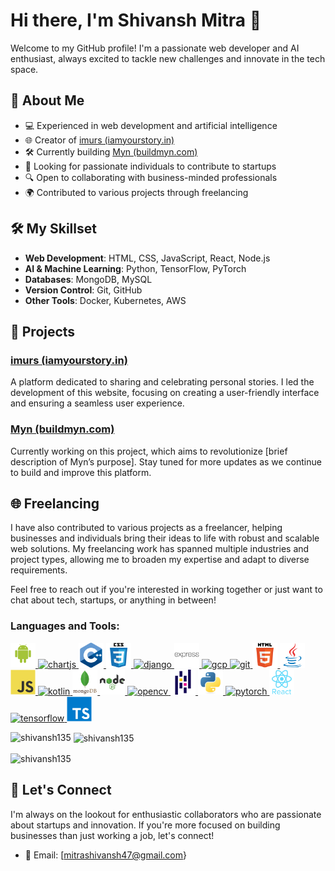# Hi there, I'm Shivansh Mitra 👋

Welcome to my GitHub profile! I'm a passionate web developer and AI enthusiast, always excited to tackle new challenges and innovate in the tech space.

## 🚀 About Me

- 💻 Experienced in web development and artificial intelligence
- 🌐 Creator of [imurs (iamyourstory.in)](https://iamyourstory.in)
- 🛠️ Currently building [Myn (buildmyn.com)](https://buildmyn.com)
- 🤝 Looking for passionate individuals to contribute to startups
- 🔍 Open to collaborating with business-minded professionals
- 🌍 Contributed to various projects through freelancing

## 🛠️ My Skillset

- **Web Development**: HTML, CSS, JavaScript, React, Node.js
- **AI & Machine Learning**: Python, TensorFlow, PyTorch
- **Databases**: MongoDB, MySQL
- **Version Control**: Git, GitHub
- **Other Tools**: Docker, Kubernetes, AWS

## 🌟 Projects

### [imurs (iamyourstory.in)](https://iamyourstory.in)
A platform dedicated to sharing and celebrating personal stories. I led the development of this website, focusing on creating a user-friendly interface and ensuring a seamless user experience.

### [Myn (buildmyn.com)](https://buildmyn.com)
Currently working on this project, which aims to revolutionize [brief description of Myn’s purpose]. Stay tuned for more updates as we continue to build and improve this platform.

## 🌐 Freelancing

I have also contributed to various projects as a freelancer, helping businesses and individuals bring their ideas to life with robust and scalable web solutions. My freelancing work has spanned multiple industries and project types, allowing me to broaden my expertise and adapt to diverse requirements.

Feel free to reach out if you're interested in working together or just want to chat about tech, startups, or anything in between!
<h3 align="left">Languages and Tools:</h3>
<p align="left"> <a href="https://developer.android.com" target="_blank" rel="noreferrer"> <img src="https://raw.githubusercontent.com/devicons/devicon/master/icons/android/android-original-wordmark.svg" alt="android" width="40" height="40"/> </a> <a href="https://www.chartjs.org" target="_blank" rel="noreferrer"> <img src="https://www.chartjs.org/media/logo-title.svg" alt="chartjs" width="40" height="40"/> </a> <a href="https://www.w3schools.com/cpp/" target="_blank" rel="noreferrer"> <img src="https://raw.githubusercontent.com/devicons/devicon/master/icons/cplusplus/cplusplus-original.svg" alt="cplusplus" width="40" height="40"/> </a> <a href="https://www.w3schools.com/css/" target="_blank" rel="noreferrer"> <img src="https://raw.githubusercontent.com/devicons/devicon/master/icons/css3/css3-original-wordmark.svg" alt="css3" width="40" height="40"/> </a> <a href="https://www.djangoproject.com/" target="_blank" rel="noreferrer"> <img src="https://cdn.worldvectorlogo.com/logos/django.svg" alt="django" width="40" height="40"/> </a> <a href="https://expressjs.com" target="_blank" rel="noreferrer"> <img src="https://raw.githubusercontent.com/devicons/devicon/master/icons/express/express-original-wordmark.svg" alt="express" width="40" height="40"/> </a> <a href="https://cloud.google.com" target="_blank" rel="noreferrer"> <img src="https://www.vectorlogo.zone/logos/google_cloud/google_cloud-icon.svg" alt="gcp" width="40" height="40"/> </a> <a href="https://git-scm.com/" target="_blank" rel="noreferrer"> <img src="https://www.vectorlogo.zone/logos/git-scm/git-scm-icon.svg" alt="git" width="40" height="40"/> </a> <a href="https://www.w3.org/html/" target="_blank" rel="noreferrer"> <img src="https://raw.githubusercontent.com/devicons/devicon/master/icons/html5/html5-original-wordmark.svg" alt="html5" width="40" height="40"/> </a> <a href="https://www.java.com" target="_blank" rel="noreferrer"> <img src="https://raw.githubusercontent.com/devicons/devicon/master/icons/java/java-original.svg" alt="java" width="40" height="40"/> </a> <a href="https://developer.mozilla.org/en-US/docs/Web/JavaScript" target="_blank" rel="noreferrer"> <img src="https://raw.githubusercontent.com/devicons/devicon/master/icons/javascript/javascript-original.svg" alt="javascript" width="40" height="40"/> </a> <a href="https://kotlinlang.org" target="_blank" rel="noreferrer"> <img src="https://www.vectorlogo.zone/logos/kotlinlang/kotlinlang-icon.svg" alt="kotlin" width="40" height="40"/> </a> <a href="https://www.mongodb.com/" target="_blank" rel="noreferrer"> <img src="https://raw.githubusercontent.com/devicons/devicon/master/icons/mongodb/mongodb-original-wordmark.svg" alt="mongodb" width="40" height="40"/> </a> <a href="https://nodejs.org" target="_blank" rel="noreferrer"> <img src="https://raw.githubusercontent.com/devicons/devicon/master/icons/nodejs/nodejs-original-wordmark.svg" alt="nodejs" width="40" height="40"/> </a> <a href="https://opencv.org/" target="_blank" rel="noreferrer"> <img src="https://www.vectorlogo.zone/logos/opencv/opencv-icon.svg" alt="opencv" width="40" height="40"/> </a> <a href="https://pandas.pydata.org/" target="_blank" rel="noreferrer"> <img src="https://raw.githubusercontent.com/devicons/devicon/2ae2a900d2f041da66e950e4d48052658d850630/icons/pandas/pandas-original.svg" alt="pandas" width="40" height="40"/> </a> <a href="https://www.python.org" target="_blank" rel="noreferrer"> <img src="https://raw.githubusercontent.com/devicons/devicon/master/icons/python/python-original.svg" alt="python" width="40" height="40"/> </a> <a href="https://pytorch.org/" target="_blank" rel="noreferrer"> <img src="https://www.vectorlogo.zone/logos/pytorch/pytorch-icon.svg" alt="pytorch" width="40" height="40"/> </a> <a href="https://reactjs.org/" target="_blank" rel="noreferrer"> <img src="https://raw.githubusercontent.com/devicons/devicon/master/icons/react/react-original-wordmark.svg" alt="react" width="40" height="40"/> </a> <a href="https://www.tensorflow.org" target="_blank" rel="noreferrer"> <img src="https://www.vectorlogo.zone/logos/tensorflow/tensorflow-icon.svg" alt="tensorflow" width="40" height="40"/> </a> <a href="https://www.typescriptlang.org/" target="_blank" rel="noreferrer"> <img src="https://raw.githubusercontent.com/devicons/devicon/master/icons/typescript/typescript-original.svg" alt="typescript" width="40" height="40"/> </a> </p>

<p><img align="left" src="https://github-readme-stats.vercel.app/api/top-langs?username=shivansh135&show_icons=true&locale=en&layout=compact" alt="shivansh135" /></p>

<p>&nbsp;<img align="center" src="https://github-readme-stats.vercel.app/api?username=shivansh135&show_icons=true&locale=en" alt="shivansh135" /></p>

<p><img align="center" src="https://github-readme-streak-stats.herokuapp.com/?user=shivansh135&" alt="shivansh135" /></p>

## 💬 Let's Connect

I'm always on the lookout for enthusiastic collaborators who are passionate about startups and innovation. If you're more focused on building businesses than just working a job, let's connect!

- 📧 Email: [mitrashivansh47@gmail.com}

